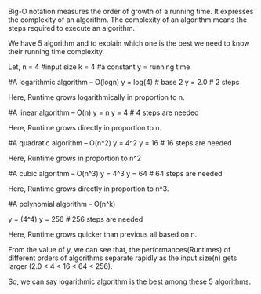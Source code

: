 Big-O notation measures the order of growth of a running time. It expresses the 
complexity of an algorithm. The complexity of an algorithm means the steps required to execute an algorithm.

We have 5 algorithm and to explain which one is the best we need to know their running time complexity.

Let, n = 4 #input size
     k = 4 #a constant
     y = running time

#A logarithmic algorithm – O(logn)
    y = log(4)  # base 2
    y = 2.0 # 2 steps
    
Here, Runtime grows logarithmically in proportion to n. 
    

#A linear algorithm – O(n) 
   y = n
   y = 4 # 4 steps are needed 

Here, Runtime grows directly in proportion to n. 


#A quadratic algorithm – O(n^2)
   y = 4^2
   y = 16 # 16 steps are needed
   
Here, Runtime grows in proportion to n^2


#A cubic algorithm – O(n^3)
   y = 4^3
   y = 64 # 64 steps are needed
   
Here, Runtime grows directly in proportion to n^3.


#A polynomial algorithm – O(n^k)

   y = (4^4) 
   y = 256  # 256 steps are needed
   
Here, Runtime grows quicker than previous all based on n.   
   


From the value of y, we can see that, the performances(Runtimes) of different orders of algorithms separate rapidly as the input size(n)
gets larger (2.0 < 4 < 16 < 64 < 256).
   

So, we can say logarithmic algorithm is the best among these 5 algorithms.















